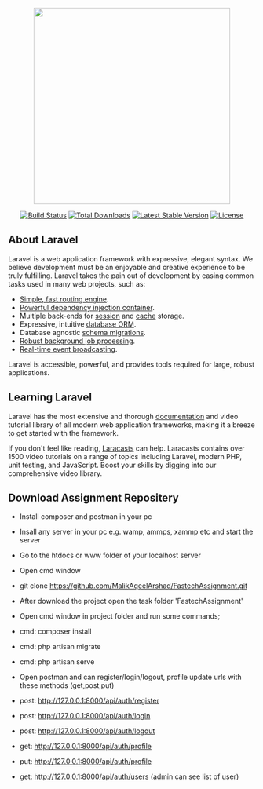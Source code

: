 <p align="center"><a href="https://laravel.com" target="_blank"><img src="https://raw.githubusercontent.com/laravel/art/master/logo-lockup/5%20SVG/2%20CMYK/1%20Full%20Color/laravel-logolockup-cmyk-red.svg" width="400"></a></p>

<p align="center">
<a href="https://travis-ci.org/laravel/framework"><img src="https://travis-ci.org/laravel/framework.svg" alt="Build Status"></a>
<a href="https://packagist.org/packages/laravel/framework"><img src="https://img.shields.io/packagist/dt/laravel/framework" alt="Total Downloads"></a>
<a href="https://packagist.org/packages/laravel/framework"><img src="https://img.shields.io/packagist/v/laravel/framework" alt="Latest Stable Version"></a>
<a href="https://packagist.org/packages/laravel/framework"><img src="https://img.shields.io/packagist/l/laravel/framework" alt="License"></a>
</p>

## About Laravel

Laravel is a web application framework with expressive, elegant syntax. We believe development must be an enjoyable and creative experience to be truly fulfilling. Laravel takes the pain out of development by easing common tasks used in many web projects, such as:

- [Simple, fast routing engine](https://laravel.com/docs/routing).
- [Powerful dependency injection container](https://laravel.com/docs/container).
- Multiple back-ends for [session](https://laravel.com/docs/session) and [cache](https://laravel.com/docs/cache) storage.
- Expressive, intuitive [database ORM](https://laravel.com/docs/eloquent).
- Database agnostic [schema migrations](https://laravel.com/docs/migrations).
- [Robust background job processing](https://laravel.com/docs/queues).
- [Real-time event broadcasting](https://laravel.com/docs/broadcasting).

Laravel is accessible, powerful, and provides tools required for large, robust applications.

## Learning Laravel

Laravel has the most extensive and thorough [documentation](https://laravel.com/docs) and video tutorial library of all modern web application frameworks, making it a breeze to get started with the framework.

If you don't feel like reading, [Laracasts](https://laracasts.com) can help. Laracasts contains over 1500 video tutorials on a range of topics including Laravel, modern PHP, unit testing, and JavaScript. Boost your skills by digging into our comprehensive video library.

## Download Assignment Repositery
- Install composer and postman in your pc
- Insall any server in your pc e.g. wamp, ammps, xammp etc and start the server
- Go to the htdocs or www folder of your localhost server
- Open cmd window
- git clone https://github.com/MalikAqeelArshad/FastechAssignment.git
- After download the project open the task folder 'FastechAssignment'
- Open cmd window in project folder and run some commands;
- cmd: composer install
- cmd: php artisan migrate
- cmd: php artisan serve

- Open postman and can register/login/logout, profile update urls with these methods (get,post,put)
- post: http://127.0.0.1:8000/api/auth/register
- post: http://127.0.0.1:8000/api/auth/login
- post: http://127.0.0.1:8000/api/auth/logout
- get: http://127.0.0.1:8000/api/auth/profile
- put: http://127.0.0.1:8000/api/auth/profile
- get: http://127.0.0.1:8000/api/auth/users (admin can see list of user)
